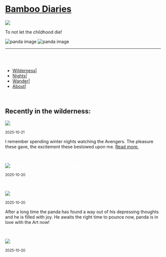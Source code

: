 
<head>
<meta charset="utf-8">
 <meta name="viewport" content="width=device-width, initial-scale=1.0">
<link href="https://fonts.googleapis.com/css2?family=Amatic+SC:wght@400;700&family=Lora:wght@400;700&display=swap" rel="stylesheet">
<link rel="icon" type="image/png" sizes="16x16" href="images/favicon.jpg">
<link rel="icon" type="image/png" sizes="32x32" href="images/favicon1.jpg">
<link rel="apple-touch-icon" sizes="180x180" href="images/favicon2.jpg">
<meta name="description" content="Often known as evolutionary mistake for being too fragile for the survival race in this unforgiving world, Panda still lives with it's well known love for the bamboos and untimely naps!" />
<meta property="og:image" content="images/panda42.jpg">
<link rel="stylesheet" type="text/css" href="main.css" />
<title>
Bamboo Diaries
</title>
</head>
<body>
<h1> <a href="https://bamboodiaries.github.io">Bamboo Diaries</a></h1>
<img src="images/panda3.png" class="pandaimgl">

<p class="sweet"> To not let the childhood die! </p>

<img src="images/panda0.png" alt="panda image" class="pandaimgr">


<img src="images/diary.png" alt="panda image" class="bambooimgm">

<hr>
<br>
<br>
<div id=menu>
<ul>

<li>
<a href="#">Wilderness|</a> </li>

<li><a href="#">Nights|</a> </li>

<li> <a href="#">Wander|</a> </li>

<li> <a href="#">About|</a> </li>
</ul>
</div>
<br>

<h2 style="text-align:left;"> Recently in the wilderness: </h2>



<div class="postblock">
<p style="text-align:left; color:white"> <img src="images/panda41.jpg" alt="panda img" class="post">
The nostalgia of Avengers...</p>
<small> 2025-10-21 </small>
<p>I remember spending winter nights watching the Avengers. The pleasure these gave, the excitement these bestowed upon me. <a href="./wilderness/nostalgia-of-avengers">Read more.</a></p>
</div>
<br>


<div class="postblock">
<p style="text-align:left; color:white"> <img src="images/panda31.jpg" alt="panda img" class="post">
Diwali and the howling Jackals! </p>
<small> 2025-10-20 </small>
<p></p>
</div>
<br>

<div class="postblock">
<p style="text-align:left; color:white"> <img src="images/panda16.jpg" alt="panda img" class="post">
Depressed panda finds a way! </p>
<small> 2025-10-20 </small>
<p> After a long time the panda has found a way out of his depressing thoughts and he is filled with joy. He awaits the right time to pounce now, panda is in love with the Art now!</p>
</div>
<br>

<div class="postblock">
<p style="text-align:left; color:white"> <img src="images/panda5.jpg" alt="panda img" class="post">
Panda is in love with the colors </p>
<small> 2025-10-20 </small>
<p></p>
</div>

